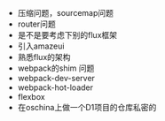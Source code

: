 - 压缩问题，sourcemap问题
- router问题
- 是不是要考虑下别的flux框架
- 引入amazeui
- 熟悉flux的架构
- webpack的shim 问题
- webpack-dev-server
- webpack-hot-loader
- flexbox
- 在oschina上做一个D1项目的仓库私密的